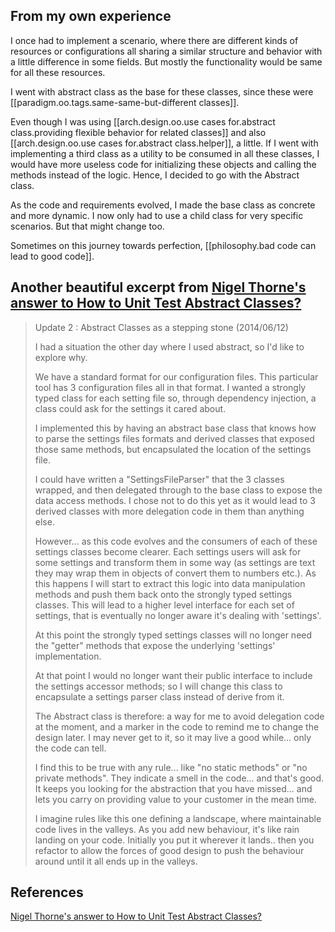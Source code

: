 

## From my own experience

I once had to implement a scenario, where there are different kinds of resources or configurations all sharing a similar structure and behavior with a little difference in some fields. But mostly the functionality would be same for all these resources.

I went with abstract class as the base for these classes, since these were [[paradigm.oo.tags.same-same-but-different classes]].

Even though I was using [[arch.design.oo.use cases for.abstract class.providing flexible behavior for related classes]] and also [[arch.design.oo.use cases for.abstract class.helper]], a little. If I went with implementing a third class as a utility to be consumed in all these classes, I would have more useless code for initializing these objects and calling the methods instead of the logic. Hence, I decided to go with the Abstract class.

As the code and requirements evolved, I made the base class as concrete and more dynamic. I now only had to use a child class for very specific scenarios. But that might change too.

Sometimes on this journey towards perfection, [[philosophy.bad code can lead to good code]].

## Another beautiful excerpt from [Nigel Thorne's answer to How to Unit Test Abstract Classes?](https://stackoverflow.com/a/2947823/14318926)

>Update 2 : Abstract Classes as a stepping stone (2014/06/12)
>
>I had a situation the other day where I used abstract, so I'd like to explore why.
>
>We have a standard format for our configuration files. This particular tool has 3 configuration files all in that format. I wanted a strongly typed class for each setting file so, through dependency injection, a class could ask for the settings it cared about.
>
>I implemented this by having an abstract base class that knows how to parse the settings files formats and derived classes that exposed those same methods, but encapsulated the location of the settings file.
>
>I could have written a "SettingsFileParser" that the 3 classes wrapped, and then delegated through to the base class to expose the data access methods. I chose not to do this yet as it would lead to 3 derived classes with more delegation code in them than anything else.
>
>However... as this code evolves and the consumers of each of these settings classes become clearer. Each settings users will ask for some settings and transform them in some way (as settings are text they may wrap them in objects of convert them to numbers etc.). As this happens I will start to extract this logic into data manipulation methods and push them back onto the strongly typed settings classes. This will lead to a higher level interface for each set of settings, that is eventually no longer aware it's dealing with 'settings'.
>
>At this point the strongly typed settings classes will no longer need the "getter" methods that expose the underlying 'settings' implementation.
>
>At that point I would no longer want their public interface to include the settings accessor methods; so I will change this class to encapsulate a settings parser class instead of derive from it.
>
>The Abstract class is therefore: a way for me to avoid delegation code at the moment, and a marker in the code to remind me to change the design later. I may never get to it, so it may live a good while... only the code can tell.
>
>I find this to be true with any rule... like "no static methods" or "no private methods". They indicate a smell in the code... and that's good. It keeps you looking for the abstraction that you have missed... and lets you carry on providing value to your customer in the mean time.
>
>I imagine rules like this one defining a landscape, where maintainable code lives in the valleys. As you add new behaviour, it's like rain landing on your code. Initially you put it wherever it lands.. then you refactor to allow the forces of good design to push the behaviour around until it all ends up in the valleys.

## References

[Nigel Thorne's answer to How to Unit Test Abstract Classes?](https://stackoverflow.com/a/2947823/14318926)

